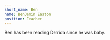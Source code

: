 ```yaml
---
short_name: Ben
name: BenJamin Easton
position: Teacher
---
```

Ben has been reading Derrida since he was baby.
